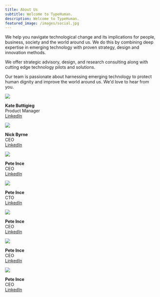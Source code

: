 ```yaml
---
title: About Us
subtitle: Welcome to TypeHuman.
description: Welcome to TypeHuman.
featured_image: /images/social.jpg
---
```


We help you navigate technological change and its implications for people, business, society and the world around us. We do this by combining deep expertise in emerging technology with proven strategy, design and innovation methods.

We offer strategic advisory, design, and research consulting along with cutting edge technology pilots and solutions.

Our team is passionate about harnessing emerging technology to protect human dignity and improve the world around us. We'd love to hear from you.

<div class="gallery-about">
	<div class="gallery-about__item">
		<div class="gallery-about__image">
			<a href=""><img src="/images/team/kate.jpg" /></a>
		</div>
		<div class="gallery-about__inner">
			<p><strong>Kate Buttigieg</strong><br />
			Product Manager<br />
			<a href="">LinkedIn</a></p>
		</div>
	</div>
	<div class="gallery-about__item">
		<div class="gallery-about__image">
			<a href=""><img src="/images/team/nick.jpg"></a>
		</div>
		<div class="gallery-about__inner">
			<p><strong>Nick Byrne</strong><br />
			CEO<br />
			<a href="">LinkedIn</a></p>
		</div>
	</div>
	<div class="gallery-about__item">
		<div class="gallery-about__image">
			<a href=""><img src="/images/team/pete.jpg"></a>
		</div>
		<div class="gallery-about__inner">
			<p><strong>Pete Ince</strong><br />
			CEO<br />
			<a href="">LinkedIn</a></p>
		</div>
	</div>
	<div class="gallery-about__item">
		<div class="gallery-about__image">
			<a href=""><img src="/images/team/pete.jpg"></a>
		</div>
		<div class="gallery-about__inner">
			<p><strong>Pete Ince</strong><br />
			CTO<br />
			<a href="">LinkedIn</a></p>
		</div>
	</div>
	<div class="gallery-about__item">
		<div class="gallery-about__image">
			<a href=""><img src="/images/team/pete.jpg"></a>
		</div>
		<div class="gallery-about__inner">
			<p><strong>Pete Ince</strong><br />
			CEO<br />
			<a href="">LinkedIn</a></p>
		</div>
	</div>
	<div class="gallery-about__item">
		<div class="gallery-about__image">
			<a href=""><img src="/images/team/pete.jpg"></a>
		</div>
		<div class="gallery-about__inner">
			<p><strong>Pete Ince</strong><br />
			CEO<br />
			<a href="">LinkedIn</a></p>
		</div>
	</div>
	<div class="gallery-about__item">
		<div class="gallery-about__image">
			<a href=""><img src="/images/team/pete.jpg"></a>
		</div>
		<div class="gallery-about__inner">
			<p><strong>Pete Ince</strong><br />
			CEO<br />
			<a href="">LinkedIn</a></p>
		</div>
	</div>
</div>
